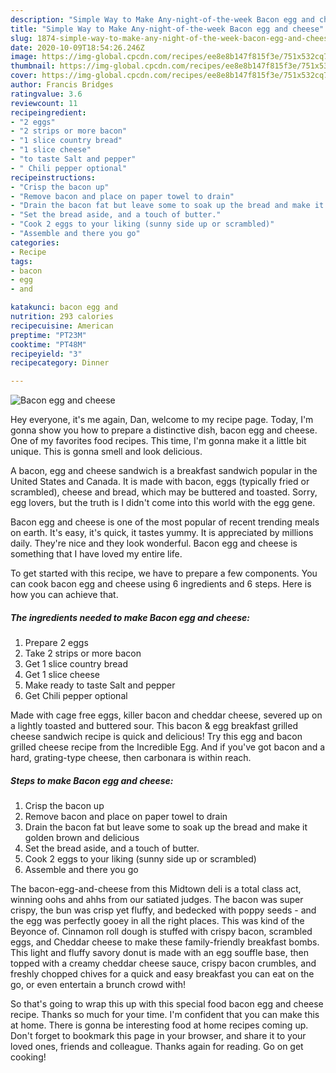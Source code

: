 ```yaml
---
description: "Simple Way to Make Any-night-of-the-week Bacon egg and cheese"
title: "Simple Way to Make Any-night-of-the-week Bacon egg and cheese"
slug: 1874-simple-way-to-make-any-night-of-the-week-bacon-egg-and-cheese
date: 2020-10-09T18:54:26.246Z
image: https://img-global.cpcdn.com/recipes/ee8e8b147f815f3e/751x532cq70/bacon-egg-and-cheese-recipe-main-photo.jpg
thumbnail: https://img-global.cpcdn.com/recipes/ee8e8b147f815f3e/751x532cq70/bacon-egg-and-cheese-recipe-main-photo.jpg
cover: https://img-global.cpcdn.com/recipes/ee8e8b147f815f3e/751x532cq70/bacon-egg-and-cheese-recipe-main-photo.jpg
author: Francis Bridges
ratingvalue: 3.6
reviewcount: 11
recipeingredient:
- "2 eggs"
- "2 strips or more bacon"
- "1 slice country bread"
- "1 slice cheese"
- "to taste Salt and pepper"
- " Chili pepper optional"
recipeinstructions:
- "Crisp the bacon up"
- "Remove bacon and place on paper towel to drain"
- "Drain the bacon fat but leave some to soak up the bread and make it golden brown and delicious"
- "Set the bread aside, and a touch of butter."
- "Cook 2 eggs to your liking (sunny side up or scrambled)"
- "Assemble and there you go"
categories:
- Recipe
tags:
- bacon
- egg
- and

katakunci: bacon egg and 
nutrition: 293 calories
recipecuisine: American
preptime: "PT23M"
cooktime: "PT48M"
recipeyield: "3"
recipecategory: Dinner

---
```



![Bacon egg and cheese](https://img-global.cpcdn.com/recipes/ee8e8b147f815f3e/751x532cq70/bacon-egg-and-cheese-recipe-main-photo.jpg)

Hey everyone, it's me again, Dan, welcome to my recipe page. Today, I'm gonna show you how to prepare a distinctive dish, bacon egg and cheese. One of my favorites food recipes. This time, I'm gonna make it a little bit unique. This is gonna smell and look delicious.

A bacon, egg and cheese sandwich is a breakfast sandwich popular in the United States and Canada. It is made with bacon, eggs (typically fried or scrambled), cheese and bread, which may be buttered and toasted. Sorry, egg lovers, but the truth is I didn&#39;t come into this world with the egg gene.

Bacon egg and cheese is one of the most popular of recent trending meals on earth. It's easy, it's quick, it tastes yummy. It is appreciated by millions daily. They're nice and they look wonderful. Bacon egg and cheese is something that I have loved my entire life.


To get started with this recipe, we have to prepare a few components. You can cook bacon egg and cheese using 6 ingredients and 6 steps. Here is how you can achieve that.

<!--inarticleads1-->

##### The ingredients needed to make Bacon egg and cheese:

1. Prepare 2 eggs
1. Take 2 strips or more bacon
1. Get 1 slice country bread
1. Get 1 slice cheese
1. Make ready to taste Salt and pepper
1. Get  Chili pepper optional


Made with cage free eggs, killer bacon and cheddar cheese, severed up on a lightly toasted and buttered sour. This bacon &amp; egg breakfast grilled cheese sandwich recipe is quick and delicious! Try this egg and bacon grilled cheese recipe from the Incredible Egg. And if you&#39;ve got bacon and a hard, grating-type cheese, then carbonara is within reach. 

<!--inarticleads2-->

##### Steps to make Bacon egg and cheese:

1. Crisp the bacon up
1. Remove bacon and place on paper towel to drain
1. Drain the bacon fat but leave some to soak up the bread and make it golden brown and delicious
1. Set the bread aside, and a touch of butter.
1. Cook 2 eggs to your liking (sunny side up or scrambled)
1. Assemble and there you go


The bacon-egg-and-cheese from this Midtown deli is a total class act, winning oohs and ahhs from our satiated judges. The bacon was super crispy, the bun was crisp yet fluffy, and bedecked with poppy seeds - and the egg was perfectly gooey in all the right places. This was kind of the Beyonce of. Cinnamon roll dough is stuffed with crispy bacon, scrambled eggs, and Cheddar cheese to make these family-friendly breakfast bombs. This light and fluffy savory donut is made with an egg souffle base, then topped with a creamy cheddar cheese sauce, crispy bacon crumbles, and freshly chopped chives for a quick and easy breakfast you can eat on the go, or even entertain a brunch crowd with! 

So that's going to wrap this up with this special food bacon egg and cheese recipe. Thanks so much for your time. I'm confident that you can make this at home. There is gonna be interesting food at home recipes coming up. Don't forget to bookmark this page in your browser, and share it to your loved ones, friends and colleague. Thanks again for reading. Go on get cooking!
